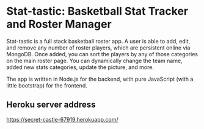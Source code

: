 # Stat-tastic: Basketball Stat Tracker and Roster Manager
 Stat-tastic is a full stack basketball roster app. A user is able to add, edit, and remove any number of roster players, which are persistent online via MongoDB. Once added, you can sort the players by any of those categories on the main roster page. You can dynamically change the team name, added new stats categories, update the picture, and more.
 
 The app is written in Node.js for the backend, with pure JavaScript (with a little bootstrap) for the frontend.  


## Heroku server address

https://secret-castle-67919.herokuapp.com/


